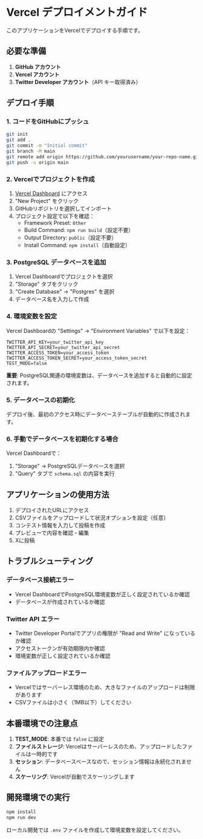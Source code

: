 # Vercel デプロイメントガイド

このアプリケーションをVercelでデプロイする手順です。

## 必要な準備

1. **GitHub アカウント**
2. **Vercel アカウント**
3. **Twitter Developer アカウント**（API キー取得済み）

## デプロイ手順

### 1. コードをGitHubにプッシュ

```bash
git init
git add .
git commit -m "Initial commit"
git branch -M main
git remote add origin https://github.com/yourusername/your-repo-name.git
git push -u origin main
```

### 2. Vercelでプロジェクトを作成

1. [Vercel Dashboard](https://vercel.com/dashboard) にアクセス
2. "New Project" をクリック
3. GitHubリポジトリを選択してインポート
4. プロジェクト設定で以下を確認：
   - Framework Preset: `Other`
   - Build Command: `npm run build`（設定不要）
   - Output Directory: `public`（設定不要）
   - Install Command: `npm install`（自動設定）

### 3. PostgreSQL データベースを追加

1. Vercel Dashboardでプロジェクトを選択
2. "Storage" タブをクリック
3. "Create Database" → "Postgres" を選択
4. データベース名を入力して作成

### 4. 環境変数を設定

Vercel Dashboardの "Settings" → "Environment Variables" で以下を設定：

```
TWITTER_API_KEY=your_twitter_api_key
TWITTER_API_SECRET=your_twitter_api_secret
TWITTER_ACCESS_TOKEN=your_access_token
TWITTER_ACCESS_TOKEN_SECRET=your_access_token_secret
TEST_MODE=false
```

**重要**: PostgreSQL関連の環境変数は、データベースを追加すると自動的に設定されます。

### 5. データベースの初期化

デプロイ後、最初のアクセス時にデータベーステーブルが自動的に作成されます。

### 6. 手動でデータベースを初期化する場合

Vercel Dashboardで：

1. "Storage" → PostgreSQLデータベースを選択
2. "Query" タブで `schema.sql` の内容を実行

## アプリケーションの使用方法

1. デプロイされたURLにアクセス
2. CSVファイルをアップロードして状況オプションを設定（任意）
3. コンテスト情報を入力して投稿を作成
4. プレビューで内容を確認・編集
5. Xに投稿

## トラブルシューティング

### データベース接続エラー
- Vercel DashboardでPostgreSQL環境変数が正しく設定されているか確認
- データベースが作成されているか確認

### Twitter API エラー
- Twitter Developer Portalでアプリの権限が "Read and Write" になっているか確認
- アクセストークンが有効期限内か確認
- 環境変数が正しく設定されているか確認

### ファイルアップロードエラー
- Vercelではサーバーレス環境のため、大きなファイルのアップロードは制限があります
- CSVファイルは小さく（1MB以下）してください

## 本番環境での注意点

1. **TEST_MODE**: 本番では `false` に設定
2. **ファイルストレージ**: Vercelはサーバーレスのため、アップロードしたファイルは一時的です
3. **セッション**: データベースベースなので、セッション情報は永続化されません
4. **スケーリング**: Vercelが自動でスケーリングします

## 開発環境での実行

```bash
npm install
npm run dev
```

ローカル開発では `.env` ファイルを作成して環境変数を設定してください。